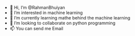 - 👋 Hi, I’m @RahmanBhuiyan
- 👀 I’m interested in machine learning
- 🌱 I’m currently learning mathe behind the machine learning
- 💞️ I’m looking to collaborate on python programming 
- 📫 You can send me Email

<!---
RahmanBhuiyan/RahmanBhuiyan is a ✨ special ✨ repository because its `README.md` (this file) appears on your GitHub profile.
You can click the Preview link to take a look at your changes.
--->
